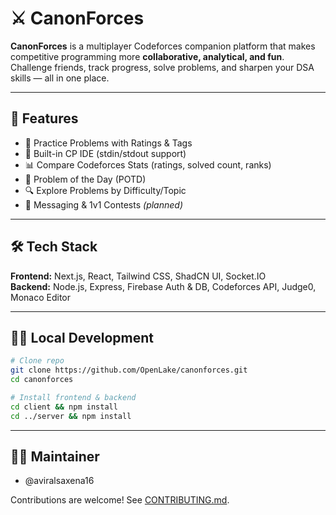# ⚔️ CanonForces

**CanonForces** is a multiplayer Codeforces companion platform that makes competitive programming more **collaborative, analytical, and fun**.  
Challenge friends, track progress, solve problems, and sharpen your DSA skills — all in one place.

---

## 🚀 Features
- 🧩 Practice Problems with Ratings & Tags  
- 🧠 Built-in CP IDE (stdin/stdout support)  
- 📊 Compare Codeforces Stats (ratings, solved count, ranks)  
- 📆 Problem of the Day (POTD)  
- 🔍 Explore Problems by Difficulty/Topic  
- 💬 Messaging & 1v1 Contests *(planned)*  

---

## 🛠️ Tech Stack
**Frontend:** Next.js, React, Tailwind CSS, ShadCN UI, Socket.IO  
**Backend:** Node.js, Express, Firebase Auth & DB, Codeforces API, Judge0, Monaco Editor  

---

## 🧑‍💻 Local Development
```bash
# Clone repo
git clone https://github.com/OpenLake/canonforces.git
cd canonforces

# Install frontend & backend
cd client && npm install
cd ../server && npm install
```

---

## 👨‍💻 Maintainer
- @aviralsaxena16  

Contributions are welcome! See [CONTRIBUTING.md](./CONTRIBUTING.md).  
